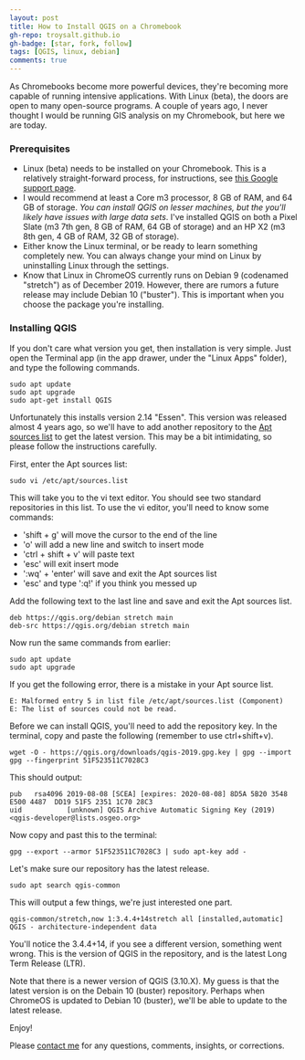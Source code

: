 ```yaml
---
layout: post
title: How to Install QGIS on a Chromebook
gh-repo: troysalt.github.io
gh-badge: [star, fork, follow]
tags: [QGIS, linux, debian]
comments: true
---
```


As Chromebooks become more powerful devices, they're becoming more capable of running intensive applications. With Linux (beta), the doors are open to many open-source programs. A couple of years ago, I never thought I would be running GIS analysis on my Chromebook, but here we are today.

### Prerequisites

- Linux (beta) needs to be installed on your Chromebook. This is a relatively straight-forward process, for instructions, see [this Google support page](https://support.google.com/chromebook/answer/9145439?hl=en).
- I would recommend at least a Core m3 processor, 8 GB of RAM, and 64 GB of storage. *You can install QGIS on lesser machines, but the you'll likely have issues with large data sets*. I've installed QGIS on both a Pixel Slate (m3 7th gen, 8 GB of RAM, 64 GB of storage) and an HP X2 (m3 8th gen, 4 GB of RAM, 32 GB of storage).
- Either know the Linux terminal, or be ready to learn something completely new. You can always change your mind on Linux by uninstalling Linux through the settings.
- Know that Linux in ChromeOS currently runs on Debian 9 (codenamed "stretch") as of December 2019. However, there are rumors a future release may include Debian 10 ("buster"). This is important when you choose the package you're installing.

### Installing QGIS

If you don't care what version you get, then installation is very simple. Just open the Terminal app (in the app drawer, under the "Linux Apps" folder), and type the following commands.

    sudo apt update
    sudo apt upgrade
    sudo apt-get install QGIS

Unfortunately this installs version 2.14 "Essen".  This version was released almost 4 years ago, so we'll have to add another repository to the [Apt sources list](https://wiki.debian.org/SourcesList) to get the latest version. This may be a bit intimidating, so please follow the instructions carefully.

First, enter the Apt sources list:

    sudo vi /etc/apt/sources.list

This will take you to the vi text editor. You should see two standard repositories in this list.  To use the vi editor, you'll need to know some commands:

- 'shift + g' will move the cursor to the end of the line
- 'o' will add a new line and switch to insert mode
- 'ctrl + shift + v' will paste text
- 'esc' will exit insert mode
- ':wq' + 'enter' will save and exit the Apt sources list
- 'esc' and type ':q!' if you think you messed up

Add the following text to the last line and save and exit the Apt sources list.

    deb https://qgis.org/debian stretch main
    deb-src https://qgis.org/debian stretch main

Now run the same commands from earlier:

    sudo apt update
    sudo apt upgrade

If you get the following error, there is a mistake in your Apt source list.

    E: Malformed entry 5 in list file /etc/apt/sources.list (Component)
    E: The list of sources could not be read.

Before we can install QGIS, you'll need to add the repository key. In the terminal, copy and paste the following (remember to use ctrl+shift+v).

    wget -O - https://qgis.org/downloads/qgis-2019.gpg.key | gpg --import gpg --fingerprint 51F523511C7028C3

This should output:

    pub   rsa4096 2019-08-08 [SCEA] [expires: 2020-08-08] 8D5A 5B20 3548 E500 4487  DD19 51F5 2351 1C70 28C3
    uid           [unknown] QGIS Archive Automatic Signing Key (2019) <qgis-developer@lists.osgeo.org>

Now copy and past this to the terminal:

    gpg --export --armor 51F523511C7028C3 | sudo apt-key add -

Let's make sure our repository has the latest release.

    sudo apt search qgis-common

This will output a few things, we're just interested one part.

    qgis-common/stretch,now 1:3.4.4+14stretch all [installed,automatic] QGIS - architecture-independent data
  
You'll notice the 3.4.4+14, if you see a different version, something went wrong. This is the version of QGIS in the repository, and is the latest Long Term Release (LTR). 

Note that there is a newer version of QGIS (3.10.X). My guess is that the latest version is on the Debain 10 (buster) repository. Perhaps when ChromeOS is updated to Debian 10 (buster), we'll be able to update to the latest release.

Enjoy!

Please [contact me](https://troysalt.github.io/contact/) for any questions, comments, insights, or corrections.
<!--stackedit_data:
eyJoaXN0b3J5IjpbLTgwMzY1NTY4NiwtMTczNTEyMTQ2OCwtMT
IzMDk0NDE4NiwtMTI0NTQ5NDU0MF19
-->
